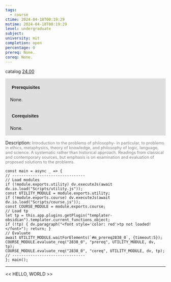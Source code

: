 ```yaml
---
tags:
  - course
ctime: 2024-04-18T00:19:29
mstime: 2024-04-18T00:19:29
level: undergraduate
subject: 
university: mit
completion: open
percentage: 0
prereq: None.
coreq: None.
---
```


catalog [24.00](http://student.mit.edu/catalog/m24a.html#24.00)

<span style="display: block; padding: 15px; background-color: rgb(100, 100, 100, 0.2);"><font id="m_prereq2838_0" style="display: block; font-family: Arial, sans-serif; font-weight: bold; padding: 5px">Prerequisites</font><br><span id="prereq2838_0">None.</span></span>
<span style="display: block; padding: 15px; background-color: rgb(100, 100, 100, 0.2);"><font id="m_coreq2838_0" style="display: block; font-family: Arial, sans-serif; font-weight: bold; padding: 5px">Corequisites</font><br><span id="coreq2838_0">None.</span></span>

<font style="">Description:</font>
<font style="color: grey; font-size: 0.8rem;">Introduction to the problems of philosophy- in particular, to problems in ethics, metaphysics, theory of knowledge, and philosophy of logic, language, and science. A systematic rather than historical approach. Readings from classical and contemporary sources, but emphasis is on examination and evaluation of proposed solutions to the problems.</font>

```dataviewjs
const main = async _ => {
// --------------------------------
// Load modules
if (!module.exports.utility) dv.executeJs(await dv.io.load("Scripts/utility.js"));
const UTILITY_MODULE = module.exports.utility;
if (!module.exports.course) dv.executeJs(await dv.io.load("Scripts/course.js"));
const COURSE_MODULE = module.exports.course;
// Load tp
let tp = this.app.plugins.getPlugin("templater-obsidian").templater.current_functions_object;
if (!tp) { dv.paragraph("<font style='color: red'>tp not loaded!</font>"); return; }
// Evaluate
await UTILITY_MODULE.waitForElements(`#m_prereq2838_0`, {timeout:5});
COURSE_MODULE.evaluate_req("2838_0", "prereq", UTILITY_MODULE, dv, tp);
COURSE_MODULE.evaluate_req("2838_0", "coreq", UTILITY_MODULE, dv, tp);
// --------------------------------
}; main();
```

---

<< HELLO, WORLD >>
